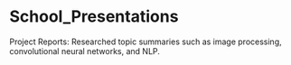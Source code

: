# School_Presentations
Project Reports:
Researched topic summaries such as image processing, convolutional neural networks, and NLP. 
